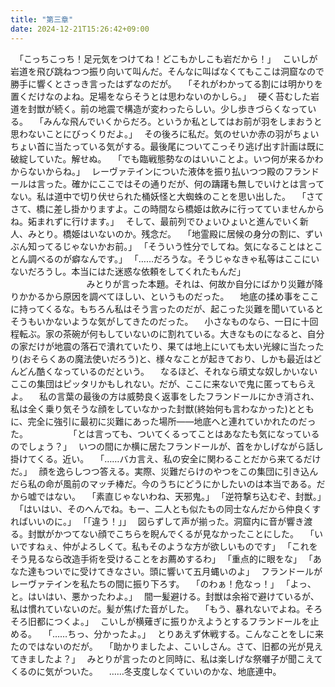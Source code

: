 ```yaml
---
title: "第三章"
date: 2024-12-21T15:26:42+09:00
---
```

　｢こっちこっち！足元気をつけてね！どこもかしこも岩だから！｣
　こいしが岩道を飛び跳ねつつ振り向いて叫んだ。そんなに叫ばなくてもここは洞窟なので勝手に響くとさっき言ったはずなのだが。
　｢それがわかってる割には明かりを置くだけなのよね。足場をならそうとは思わないのかしら。｣
　硬く苔むした岩道を封獣が続く。前の地震で構造が変わったらしい。少し歩きづらくなっている。
　｢みんな飛んでいくからだろ。というか私としてはお前が羽をしまおうと思わないことにびっくりだよ。｣
　その後ろに私だ。気のせいか赤の羽がちょいちょい首に当たっている気がする。最後尾についてこっそり逃げ出す計画は既に破綻していた。解せぬ。
　｢でも臨戦態勢なのはいいことよ。いつ何が来るかわからないからね。｣
　レーヴァテインについた液体を振り払いつつ殿のフランドールは言った。確かにここではその通りだが、何の躊躇も無しでいけとは言ってない。私は道中で切り伏せられた桶妖怪と大蜘蛛のことを思い出した。
　｢さてさて、橋に差し掛かりますよ。この時間なら橋姫は飲みに行ってていませんからね。妬まれずに行けます。｣
　そして、最前列でひょいひょいと進んでいく新人、みとり。橋姫はいないのか。残念だ。
　｢地霊殿に居候の身分の割に、ずいぶん知ってるじゃないかお前。｣
　｢そういう性分でしてね。気になることはとことん調べるのが癖なんです。｣
　｢……だろうな。そうじゃなきゃ私等はここにいないだろうし。本当にはた迷惑な依頼をしてくれたもんだ｣
　
　
　
　
　
　
　みとりが言った本題。それは、何故か自分にばかり災難が降りかかるから原因を調べてほしい、というものだった。
　地底の揉め事をここに持ってくるな。もちろん私はそう言ったのだが、起こった災難を聞いているとそうもいかないような気がしてきたのだった。
　小さなものなら、一日に十回程転ぶ。家の茶碗が何もしていないのに割れている。大きなものになると、自分の家だけが地震の落石で潰れていたり、果ては地上にいても太い光線に当たったり(おそらくあの魔法使いだろう)と、様々なことが起きており、しかも最近はどんどん酷くなっているのだという。
　なるほど、それなら頑丈な奴しかいないここの集団はピッタリかもしれない。だが、ここに来ないで鬼に匿ってもらえよ。
　私の言葉の最後の方は威勢良く返事をしたフランドールにかき消され、私は全く乗り気そうな顔をしていなかった封獣(終始何も言わなかった)とともに、完全に強引に最初に災難にあった場所――地底へと連れていかれたのだった。
　
　
　
　｢とは言っても、ついてくるってことはあなたも気になっているのでしょう？｣
　いつの間にか横に居たフランドールが、首をかしげながら話し掛けてくる。近い。
　｢……バカ言え、私の安全に関わることだから来てるだけだ。｣
　顔を逸らしつつ答える。実際、災難だらけのやつをこの集団に引き込んだら私の命が風前のマッチ棒だ。今のうちにどうにかしたいのは本当である。だから嘘ではない。
　｢素直じゃないわね、天邪鬼。｣
　｢逆符撃ち込むぞ、封獣。｣
　｢はいはい、そのへんでね。もー、二人とも似たもの同士なんだから仲良くすればいいのに。｣
　｢｢違う！｣｣
　図らずして声が揃った。洞窟内に音が響き渡る。封獣がかつてない顔でこちらを睨んでくるが見なかったことにした。
　｢いいですねぇ、仲がよろしくて。私もそのような方が欲しいものです｣
　｢これをそう見るなら改造手術を受けることをお薦めするわ｣
　｢重点的に眼をな｣
　｢あなた達もついでに受けてきなさい。頭に響いて五月蝿いのよ｣
　フランドールがレーヴァテインを私たちの間に振り下ろす。
　｢のわぁ！危なっ！｣
　｢よっ、と。はいはい、悪かったわよ。｣
　間一髪避ける。封獣は余裕で避けているが、私は慣れていないのだ。髪が焦げた音がした。
　｢もう、暴れないでよね。そろそろ旧都につくよ。｣
　こいしが横薙ぎに振りかえようとするフランドールを止める。
　｢……ちっ、分かったよ。｣
　とりあえず休戦する。こんなことをしに来たのではないのだが。
　｢助かりましたよ、こいしさん。さて、旧都の光が見えてきましたよ？｣
　みとりが言ったのと同時に、私は楽しげな祭囃子が聞こえてくるのに気がついた。
　……冬支度しなくていいのかな、地底連中。
